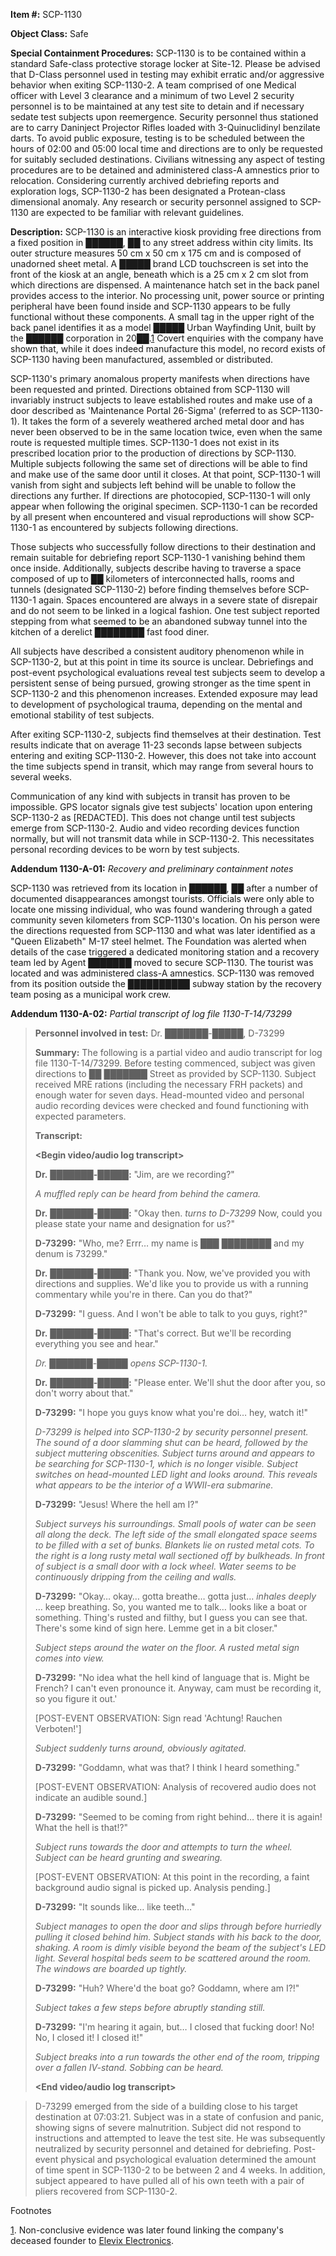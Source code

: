 **Item #:** SCP-1130

**Object Class:** Safe

**Special Containment Procedures:** SCP-1130 is to be contained within a standard Safe-class protective storage locker at Site-12. Please be advised that D-Class personnel used in testing may exhibit erratic and/or aggressive behavior when exiting SCP-1130-2. A team comprised of one Medical officer with Level 3 clearance and a minimum of two Level 2 security personnel is to be maintained at any test site to detain and if necessary sedate test subjects upon reemergence. Security personnel thus stationed are to carry Daninject Projector Rifles loaded with 3-Quinuclidinyl benzilate darts. To avoid public exposure, testing is to be scheduled between the hours of 02:00 and 05:00 local time and directions are to only be requested for suitably secluded destinations. Civilians witnessing any aspect of testing procedures are to be detained and administered class-A amnestics prior to relocation. Considering currently archived debriefing reports and exploration logs, SCP-1130-2 has been designated a Protean-class dimensional anomaly. Any research or security personnel assigned to SCP-1130 are expected to be familiar with relevant guidelines.

**Description:** SCP-1130 is an interactive kiosk providing free directions from a fixed position in ██████, ██ to any street address within city limits. Its outer structure measures 50 cm x 50 cm x 175 cm and is composed of unadorned sheet metal. A █████ brand LCD touchscreen is set into the front of the kiosk at an angle, beneath which is a 25 cm x 2 cm slot from which directions are dispensed. A maintenance hatch set in the back panel provides access to the interior. No processing unit, power source or printing peripheral have been found inside and SCP-1130 appears to be fully functional without these components. A small tag in the upper right of the back panel identifies it as a model █████ Urban Wayfinding Unit, built by the ██████ corporation in 20██.[1](javascript:;) Covert enquiries with the company have shown that, while it does indeed manufacture this model, no record exists of SCP-1130 having been manufactured, assembled or distributed.

SCP-1130's primary anomalous property manifests when directions have been requested and printed. Directions obtained from SCP-1130 will invariably instruct subjects to leave established routes and make use of a door described as 'Maintenance Portal 26-Sigma' (referred to as SCP-1130-1). It takes the form of a severely weathered arched metal door and has never been observed to be in the same location twice, even when the same route is requested multiple times. SCP-1130-1 does not exist in its prescribed location prior to the production of directions by SCP-1130. Multiple subjects following the same set of directions will be able to find and make use of the same door until it closes. At that point, SCP-1130-1 will vanish from sight and subjects left behind will be unable to follow the directions any further. If directions are photocopied, SCP-1130-1 will only appear when following the original specimen. SCP-1130-1 can be recorded by all present when encountered and visual reproductions will show SCP-1130-1 as encountered by subjects following directions.

Those subjects who successfully follow directions to their destination and remain suitable for debriefing report SCP-1130-1 vanishing behind them once inside. Additionally, subjects describe having to traverse a space composed of up to ██ kilometers of interconnected halls, rooms and tunnels (designated SCP-1130-2) before finding themselves before SCP-1130-1 again. Spaces encountered are always in a severe state of disrepair and do not seem to be linked in a logical fashion. One test subject reported stepping from what seemed to be an abandoned subway tunnel into the kitchen of a derelict ████████ fast food diner.

All subjects have described a consistent auditory phenomenon while in SCP-1130-2, but at this point in time its source is unclear. Debriefings and post-event psychological evaluations reveal test subjects seem to develop a persistent sense of being pursued, growing stronger as the time spent in SCP-1130-2 and this phenomenon increases. Extended exposure may lead to development of psychological trauma, depending on the mental and emotional stability of test subjects.

After exiting SCP-1130-2, subjects find themselves at their destination. Test results indicate that on average 11-23 seconds lapse between subjects entering and exiting SCP-1130-2. However, this does not take into account the time subjects spend in transit, which may range from several hours to several weeks.

Communication of any kind with subjects in transit has proven to be impossible. GPS locator signals give test subjects' location upon entering SCP-1130-2 as \[REDACTED\]. This does not change until test subjects emerge from SCP-1130-2. Audio and video recording devices function normally, but will not transmit data while in SCP-1130-2. This necessitates personal recording devices to be worn by test subjects.

**Addendum 1130-A-01:** _Recovery and preliminary containment notes_

SCP-1130 was retrieved from its location in ██████, ██ after a number of documented disappearances amongst tourists. Officials were only able to locate one missing individual, who was found wandering through a gated community seven kilometers from SCP-1130's location. On his person were the directions requested from SCP-1130 and what was later identified as a "Queen Elizabeth" M-17 steel helmet. The Foundation was alerted when details of the case triggered a dedicated monitoring station and a recovery team led by Agent ███████ moved to secure SCP-1130. The tourist was located and was administered class-A amnestics. SCP-1130 was removed from its position outside the ██████████ subway station by the recovery team posing as a municipal work crew.

**Addendum 1130-A-02:** _Partial transcript of log file 1130-T-14/73299_

> **Personnel involved in test:** Dr. ███████-█████, D-73299
> 
> **Summary:** The following is a partial video and audio transcript for log file 1130-T-14/73299. Before testing commenced, subject was given directions to ██ ███████ Street as provided by SCP-1130. Subject received MRE rations (including the necessary FRH packets) and enough water for seven days. Head-mounted video and personal audio recording devices were checked and found functioning with expected parameters.
> 
> **Transcript:**
> 
> **<Begin video/audio log transcript>**
> 
> **Dr.** ███████**\-**█████**:** "Jim, are we recording?"
> 
> _A muffled reply can be heard from behind the camera._
> 
> **Dr.** ███████**\-**█████**:** "Okay then. _turns to D-73299_ Now, could you please state your name and designation for us?"
> 
> **D-73299:** "Who, me? Errr… my name is ███ ████████ and my denum is 73299."
> 
> **Dr.** ███████**\-**█████**:** "Thank you. Now, we've provided you with directions and supplies. We'd like you to provide us with a running commentary while you're in there. Can you do that?"
> 
> **D-73299:** "I guess. And I won't be able to talk to you guys, right?"
> 
> **Dr.** ███████**\-**█████**:** "That's correct. But we'll be recording everything you see and hear."
> 
> _Dr._ ███████_\-_█████ _opens SCP-1130-1._
> 
> **Dr.** ███████**\-**█████**:** "Please enter. We'll shut the door after you, so don't worry about that."
> 
> **D-73299:** "I hope you guys know what you're doi… hey, watch it!"
> 
> _D-73299 is helped into SCP-1130-2 by security personnel present. The sound of a door slamming shut can be heard, followed by the subject muttering obscenities. Subject turns around and appears to be searching for SCP-1130-1, which is no longer visible. Subject switches on head-mounted LED light and looks around. This reveals what appears to be the interior of a WWII-era submarine._
> 
> **D-73299:** "Jesus! Where the hell am I?"
> 
> _Subject surveys his surroundings. Small pools of water can be seen all along the deck. The left side of the small elongated space seems to be filled with a set of bunks. Blankets lie on rusted metal cots. To the right is a long rusty metal wall sectioned off by bulkheads. In front of subject is a small door with a lock wheel. Water seems to be continuously dripping from the ceiling and walls._
> 
> **D-73299:** "Okay… okay… gotta breathe… gotta just… _inhales deeply_ … keep breathing. So, you wanted me to talk… looks like a boat or something. Thing's rusted and filthy, but I guess you can see that. There's some kind of sign here. Lemme get in a bit closer."
> 
> _Subject steps around the water on the floor. A rusted metal sign comes into view._
> 
> **D-73299:** "No idea what the hell kind of language that is. Might be French? I can't even pronounce it. Anyway, cam must be recording it, so you figure it out.'
> 
> \[POST-EVENT OBSERVATION: Sign read 'Achtung! Rauchen Verboten!'\]
> 
> _Subject suddenly turns around, obviously agitated._
> 
> **D-73299:** "Goddamn, what was that? I think I heard something."
> 
> \[POST-EVENT OBSERVATION: Analysis of recovered audio does not indicate an audible sound.\]
> 
> **D-73299:** "Seemed to be coming from right behind… there it is again! What the hell is that!?"
> 
> _Subject runs towards the door and attempts to turn the wheel. Subject can be heard grunting and swearing._
> 
> \[POST-EVENT OBSERVATION: At this point in the recording, a faint background audio signal is picked up. Analysis pending.\]
> 
> **D-73299:** "It sounds like… like teeth…"
> 
> _Subject manages to open the door and slips through before hurriedly pulling it closed behind him. Subject stands with his back to the door, shaking. A room is dimly visible beyond the beam of the subject's LED light. Several hospital beds seem to be scattered around the room. The windows are boarded up tightly._
> 
> **D-73299:** "Huh? Where'd the boat go? Goddamn, where am I?!"
> 
> _Subject takes a few steps before abruptly standing still._
> 
> **D-73299:** "I'm hearing it again, but… I closed that fucking door! No! No, I closed it! I closed it!"
> 
> _Subject breaks into a run towards the other end of the room, tripping over a fallen IV-stand. Sobbing can be heard._
> 
> **<End video/audio log transcript>**

> D-73299 emerged from the side of a building close to his target destination at 07:03:21. Subject was in a state of confusion and panic, showing signs of severe malnutrition. Subject did not respond to instructions and attempted to leave the test site. He was subsequently neutralized by security personnel and detained for debriefing. Post-event physical and psychological evaluation determined the amount of time spent in SCP-1130-2 to be between 2 and 4 weeks. In addition, subject appeared to have pulled all of his own teeth with a pair of pliers recovered from SCP-1130-2.

Footnotes

[1](javascript:;). Non-conclusive evidence was later found linking the company's deceased founder to [Elevix Electronics](http://scp-wiki.wikidot.com/scp-3122).